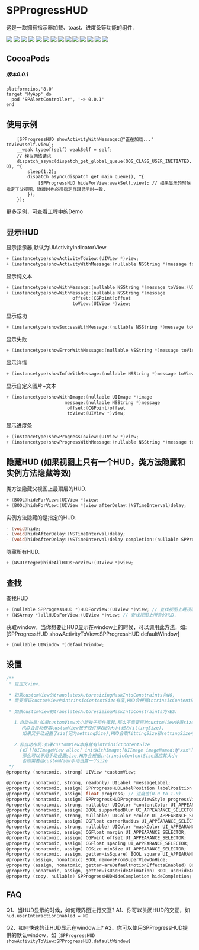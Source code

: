 # SPProgressHUD
这是一款拥有指示器加载、toast、进度条等功能的组件.

[![](https://raw.githubusercontent.com/wiki/SPStore/SPProgressHUD/Screetshots/1-small.png)](https://raw.githubusercontent.com/wiki/SPStore/SPProgressHUD/Screetshots/1.png)
[![](https://raw.githubusercontent.com/wiki/SPStore/SPProgressHUD/Screetshots/2-small.png)](https://raw.githubusercontent.com/wiki/SPStore/SPProgressHUD/Screetshots/2.png)
[![](https://raw.githubusercontent.com/wiki/SPStore/SPProgressHUD/Screetshots/3-small.png)](https://raw.githubusercontent.com/wiki/SPStore/SPProgressHUD/Screetshots/3.png)
[![](https://raw.githubusercontent.com/wiki/SPStore/SPProgressHUD/Screetshots/4-small.png)](https://raw.githubusercontent.com/wiki/SPStore/SPProgressHUD/Screetshots/4.png)
[![](https://raw.githubusercontent.com/wiki/SPStore/SPProgressHUD/Screetshots/5-small.png)](https://raw.githubusercontent.com/wiki/SPStore/SPProgressHUD/Screetshots/5.png)
[![](https://raw.githubusercontent.com/wiki/SPStore/SPProgressHUD/Screetshots/6-small.png)](https://raw.githubusercontent.com/wiki/SPStore/SPProgressHUD/Screetshots/6.png)
[![](https://raw.githubusercontent.com/wiki/SPStore/SPProgressHUD/Screetshots/7-small.png)](https://raw.githubusercontent.com/wiki/SPStore/SPProgressHUD/Screetshots/7.png)
[![](https://raw.githubusercontent.com/wiki/SPStore/SPProgressHUD/Screetshots/8-small.png)](https://raw.githubusercontent.com/wiki/SPStore/SPProgressHUD/Screetshots/8.png)
[![](https://raw.githubusercontent.com/wiki/SPStore/SPProgressHUD/Screetshots/9-small.png)](https://raw.githubusercontent.com/wiki/SPStore/SPProgressHUD/Screetshots/9.png)
[![](https://raw.githubusercontent.com/wiki/SPStore/SPProgressHUD/Screetshots/10-small.png)](https://raw.githubusercontent.com/wiki/SPStore/SPProgressHUD/Screetshots/10.png)
[![](https://raw.githubusercontent.com/wiki/SPStore/SPProgressHUD/Screetshots/11-small.png)](https://raw.githubusercontent.com/wiki/SPStore/SPProgressHUD/Screetshots/11.png)
[![](https://raw.githubusercontent.com/wiki/SPStore/SPProgressHUD/Screetshots/12-small.png)](https://raw.githubusercontent.com/wiki/SPStore/SPProgressHUD/Screetshots/12.png)
[![](https://raw.githubusercontent.com/wiki/SPStore/SPProgressHUD/Screetshots/13-small.png)](https://raw.githubusercontent.com/wiki/SPStore/SPProgressHUD/Screetshots/13.png)
[![](https://raw.githubusercontent.com/wiki/SPStore/SPProgressHUD/Screetshots/14-small.png)](https://raw.githubusercontent.com/wiki/SPStore/SPProgressHUD/Screetshots/14.png)

## CocoaPods
##### 版本0.0.1
```
platform:ios,'8.0'
target 'MyApp' do
  pod 'SPAlertController', '~> 0.0.1'
end
```
## 使用示例
```
    [SPProgressHUD showActivityWithMessage:@"正在加载..." toView:self.view];
    __weak typeof(self) weakSelf = self;
    // 模拟网络请求
    dispatch_async(dispatch_get_global_queue(QOS_CLASS_USER_INITIATED, 0), ^{
        sleep(1.2);
        dispatch_async(dispatch_get_main_queue(), ^{
            [SPProgressHUD hideForView:weakSelf.view]; // 如果显示的时候指定了父视图，隐藏时也必须指定且跟显示时一致.
        });
    });
```
更多示例，可查看工程中的Demo

## 显示HUD
显示指示器,默认为UIActivityIndicatorView
```objective-c
+ (instancetype)showActivityToView:(UIView *)view;
+ (instancetype)showActivityWithMessage:(nullable NSString *)message toView:(UIView *)view;
```
显示纯文本
```objective-c
+ (instancetype)showWithMessage:(nullable NSString *)message toView:(UIView *)view;
+ (instancetype)showWithMessage:(nullable NSString *)message
                         offset:(CGPoint)offset
                         toView:(UIView *)view;
```
显示成功
```objective-c
+ (instancetype)showSuccessWithMessage:(nullable NSString *)message toView:(UIView *)view;
```
显示失败
```objective-c
+ (instancetype)showErrorWithMessage:(nullable NSString *)message toView:(UIView *)view;
```
显示详情
```objective-c
+ (instancetype)showInfoWithMessage:(nullable NSString *)message toView:(UIView *)view;
```
显示自定义图片+文本
```objective-c
+ (instancetype)showWithImage:(nullable UIImage *)image
                      message:(nullable NSString *)message
                       offset:(CGPoint)offset
                       toView:(UIView *)view;
```
显示进度条
```objective-c
+ (instancetype)showProgressToView:(UIView *)view;
+ (instancetype)showProgressWithMessage:(nullable NSString *)message toView:(UIView *)view;
```
## 隐藏HUD (如果视图上只有一个HUD，类方法隐藏和实例方法隐藏等效)
类方法隐藏父视图上最顶层的HUD.
```objective-c
+ (BOOL)hideForView:(UIView *)view;
+ (BOOL)hideForView:(UIView *)view afterDelay:(NSTimeInterval)delay;
```
实例方法隐藏的是指定的HUD.
```objective-c
- (void)hide;
- (void)hideAfterDelay:(NSTimeInterval)delay;
- (void)hideAfterDelay:(NSTimeInterval)delay completion:(nullable SPProgressHUDHideCompletion)completion;
```
隐藏所有HUD.
```objective-c
+ (NSUInteger)hideAllHUDsForView:(UIView *)view;
```
## 查找
查找HUD
```objective-c
+ (nullable SPProgressHUD *)HUDForView:(UIView *)view; // 查找视图上最顶层的HUD.
+ (NSArray *)allHUDsForView:(UIView *)view; // 查找视图上所有的HUD.
```
获取window，当你想要让HUD显示在window上的时候，可以调用此方法，如:[SPProgressHUD showActivityToView:SPProgressHUD.defaultWindow]
```objective-c
+ (nullable UIWindow *)defaultWindow;
```
## 设置
```objective-c
/**
 * 自定义view.
 
 * 如果customView的translatesAutoresizingMaskIntoConstraints为NO,
 * 需要保证customView的intrinsicContentSize有值,HUD会根据intrinsicContentSize自动适应其大小.
 
 * 如果customView的translatesAutoresizingMaskIntoConstraints为YES:
 
   1.自动布局:如果customView大小能被子控件撑起,那么不需要再给customView设置size,
      HUD会自动获取customView被子控件撑起的大小(记为fittingSize),
      如果又手动设置了siz(记为settingSize),HUD会取fittingSize和settingSize中较大的那一个.
 
   2.非自动布局:如果customView本身就有intrinsicContentSize
     (如`[[UIImageView alloc] initWithImage:[UIImage imageNamed:@"xxx"]]`),
      那么可以不用手动设置size,HUD会根据intrinsicContentSize适应其大小;
      否则需要给customView手动设置一个size
 */
@property (nonatomic, strong) UIView *customView;
```
```objective-c
@property (nonatomic, strong, readonly) UILabel *messageLabel;                                         // 展示文本消息的Label.
@property (nonatomic, assign) SPProgressHUDLabelPosition labelPosition UI_APPEARANCE_SELECTOR;         // messageLabel的位置,默认在下.
@property (nonatomic, assign) float progress; // 进度值(0.0 to 1.0).
@property (nonatomic, assign) SPProgressHUDProgressViewStyle progressViewStyle UI_APPEARANCE_SELECTOR; // 进度条样式.
@property (nonatomic, strong, nullable) UIColor *contentColor UI_APPEARANCE_SELECTOR;                  // 内容颜色,比如UILabel的textColor,自带UIActivityIndicatorView的color,UIImage的tintColor等. 默认[UIColor colorWithWhite:0.f alpha:0.7f].
@property (nonatomic, assign) BOOL supportedBlur UI_APPEARANCE_SELECTOR;                               // 是否支持模糊效果,默认YES.
@property (nonatomic, strong, nullable) UIColor *color UI_APPEARANCE_SELECTOR;                         // 内容所在容器的背景色. 如果想要使用实体颜色,需要将supportedBlur置为NO.否则color会有模糊效果.
@property (nonatomic, assign) CGFloat cornerRadius UI_APPEARANCE_SELECTOR;                             // 圆角半径. 如果想要设置圆角半径为宽/高的一半,设置该值为足够大就可以.
@property (nonatomic, strong, nullable) UIColor *maskColor UI_APPEARANCE_SELECTOR;                     // 蒙层背景颜色(如果直接设置HUD的backgroundColor没有alpha渐变动画).
@property (nonatomic, assign) CGFloat margin UI_APPEARANCE_SELECTOR;                                   // 内容的四周边距,同时也是HUD相对屏幕边缘的最小边距.
@property (nonatomic, assign) CGPoint offset UI_APPEARANCE_SELECTOR;                                   // 相对中心点的偏移,默认CGPointZero(居中).你可以使用SPProgressMaxOffset和 -SPProgressMaxOffset移动HUD到屏幕边缘.距离屏幕边缘的距离为margin.例如,CGPointMake(0.f, SPProgressMaxOffset)处于距离屏幕底部为margin的位置.
@property (nonatomic, assign) CGFloat spacing UI_APPEARANCE_SELECTOR;                                  // 子控件之间的间距.
@property (nonatomic, assign) CGSize minSize UI_APPEARANCE_SELECTOR;                                   // 最小size.默认CGSizeZero. 如果设置了该值,则HUD的实际显示大小 >= minSize.
@property (nonatomic, assign, getter=isSquare) BOOL square UI_APPEARANCE_SELECTOR;                     // 是否强制宽高相等.
@property (assign, nonatomic) BOOL removeFromSuperViewOnHide;                                          // 隐藏时是否从父视图上移除,当采用类方法显示时,默认YES.
@property (assign, nonatomic, getter=areDefaultMotionEffectsEnabled) BOOL defaultMotionEffectsEnabled UI_APPEARANCE_SELECTOR;// 是否拥有视觉差效果,默认YES.
@property (nonatomic, assign, getter=isUseHideAnimation) BOOL useHideAnimation UI_APPEARANCE_SELECTOR; // 是否使用隐藏动画,默认YES.
@property (copy, nullable) SPProgressHUDHideCompletion hideCompletion;                                 // 隐藏完成时的回调.隐藏动画执行完成才开始回调,如果想要隐藏时立即回调,可设置`useHideAnimation`为NO.

```

## FAQ
Q1、当HUD显示的时候，如何跟界面进行交互?
A1、你可以关闭HUD的交互，如 `hud.userInteractionEnabled = NO`

Q2、如何快速的让HUD显示在window上?
A2、你可以使用SPProgressHUD提供的默认window，如 `[SPProgressHUD showActivityToView:SPProgressHUD.defaultWindow]`

